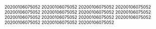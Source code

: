 20200106075052
20200106075052
20200106075052
20200106075052
20200106075052
20200106075052
20200106075052
20200106075052
20200106075052
20200106075052
20200106075052
20200106075052
20200106075052
20200106075052
20200106075052

